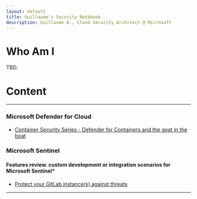 ```yaml
---
layout: default
title: Guillaume's Security Notebook
description: Guillaume B., Cloud Security Architect @ Microsoft
---
```


# Who Am I

TBD.

# Content
___

### Microsoft Defender for Cloud

- [Container Security Series - Defender for Containers and the goat in the boat](defender-containers.md)

### Microsoft Sentinel
#### Features review. custom development or integration scenarios for Microsoft Sentinel*</span>

- [Protect your GitLab instance(s) against threats](sentinel-gitlab.md)


___
